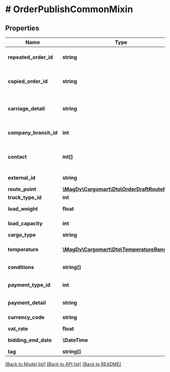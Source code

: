 # # OrderPublishCommonMixin

## Properties

Name | Type | Description | Notes
------------ | ------------- | ------------- | -------------
**repeated_order_id** | **string** | Идентификатор заказа для переразмещения | [optional]
**copied_order_id** | **string** | Идентификатор заказа скопированного заказа | [optional]
**carriage_detail** | **string** | Доп. информация к условиям перевозки | [optional]
**company_branch_id** | **int** | Идентификатор дочерней компании |
**contact** | **int[]** | Список идентификаторов контактных лиц(кураторы) |
**external_id** | **string** | Внешний идентификатор | [optional]
**route_point** | [**\MagDv\Cargomart\Dto\OrderDraftRoutePoint[]**](OrderDraftRoutePoint.md) |  |
**truck_type_id** | **int** | Тип грузовика |
**load_weight** | **float** | Вес груза(в тоннах) |
**load_capacity** | **int** | Объём груза(в м3) | [optional]
**cargo_type** | **string** | Описание груза |
**temperature** | [**\MagDv\Cargomart\Dto\TemperatureRange**](TemperatureRange.md) | Температурный режим в цельсиях | [optional]
**conditions** | **string[]** | Условия перевозки |
**payment_type_id** | **int** | Идентификатор способа оплаты заказа |
**payment_detail** | **string** | Комментарий по оплате | [optional]
**currency_code** | **string** | Код валюты заказа |
**vat_rate** | **float** | Ставка НДС |
**bidding_end_date** | **\DateTime** | Конечная дата торгов | [optional]
**tag** | **string[]** | Метки |

[[Back to Model list]](../../README.md#models) [[Back to API list]](../../README.md#endpoints) [[Back to README]](../../README.md)
